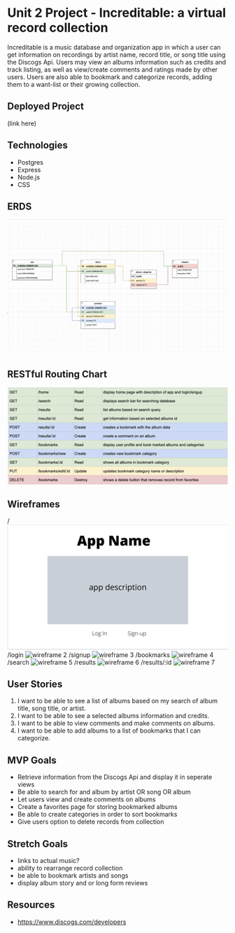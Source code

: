 # Unit 2 Project - Increditable: a virtual record collection 

Increditable is a music database and organization app in which a user can get information on recordings by artist name, record title, or song title using the Discogs Api. Users may view an albums information such as credits and track listing, as well as view/create comments and ratings made by other users.  Users are also able to bookmark and categorize records, adding them to a want-list or their growing collection.

## Deployed Project
(link here)

## Technologies
- Postgres
- Express
- Node.js
- CSS

## ERDS
![ERD image](./Images/ERD.png)

## RESTful Routing Chart
![restful routing chart](./Images/restfulchart.png)

## Wireframes
/
![wireframe 1](./Images/wireframe-1.png/)
/login
![wireframe 2](./Images/wireframe-2/)
/signup
![wireframe 3](./Images/wireframe-3/)
/bookmarks
![wireframe 4](./Images/wireframe-4/)
/search
![wireframe 5](./Images/wireframe-5/)
/results
![wireframe 6](./Images/wireframe-6/)
/results/:id
![wireframe 7](./Images/wireframe-7/)

## User Stories
1. I want to be able to see a list of albums based on my search of album title, song title, or artist.
2. I want to be able to see a selected albums information and credits.
3. I want to be able to view comments and make comments on albums.
4. I want to be able to add albums to a list of bookmarks that I can categorize.

## MVP Goals
- Retrieve information from the Discogs Api and display it in seperate views
- Be able to search for and album by artist OR song OR album
- Let users view and create comments on albums
- Create a favorites page for storing bookmarked albums
- Be able to create categories in order to sort bookmarks
- Give users option to delete records from collection

## Stretch Goals
- links to actual music?
- ability to rearrange record collection
- be able to bookmark artists and songs 
- display album story and or long form reviews

## Resources
- https://www.discogs.com/developers
